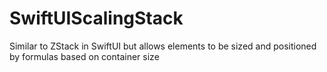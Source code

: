 # SwiftUIScalingStack
Similar to ZStack in SwiftUI but allows elements to be sized and positioned by formulas based on container size
